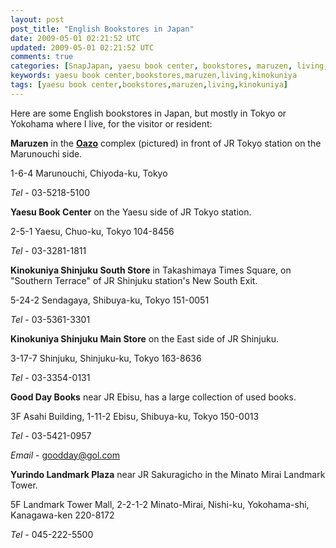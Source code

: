```yaml
---           
layout: post
post_title: "English Bookstores in Japan"
date: 2009-05-01 02:21:52 UTC
updated: 2009-05-01 02:21:52 UTC
comments: true
categories: [SnapJapan, yaesu book center, bookstores, maruzen, living, kinokuniya]
keywords: yaesu book center,bookstores,maruzen,living,kinokuniya
tags: [yaesu book center,bookstores,maruzen,living,kinokuniya]
---
```

 

[](http://www.flickr.com/photos/81796435@N00/615547671 "View 'Oazo Beauty' on Flickr.com")Here are some English bookstores in Japan, but mostly in Tokyo or Yokohama where I live, for the visitor or resident: 


**Maruzen** in the **[Oazo](http://www.oazo.jp)** complex (pictured) in front of JR Tokyo station on the Marunouchi side.


1-6-4 Marunouchi, Chiyoda-ku, Tokyo


_Tel_ - 03-5218-5100


**Yaesu Book Center** on the Yaesu side of JR Tokyo station. 


2-5-1 Yaesu, Chuo-ku, Tokyo 104-8456 


_Tel_ - 03-3281-1811


**Kinokuniya Shinjuku South Store** in Takashimaya Times Square, on "Southern Terrace" of JR Shinjuku station's New South Exit. 


5-24-2 Sendagaya, Shibuya-ku, Tokyo 151-0051 


_Tel_ - 03-5361-3301


**Kinokuniya Shinjuku Main Store** on the East side of JR Shinjuku. 


3-17-7 Shinjuku, Shinjuku-ku, Tokyo 163-8636 


_Tel_ - 03-3354-0131  


**Good Day Books** near JR Ebisu, has a large collection of used books. 


3F Asahi Building, 1-11-2 Ebisu, Shibuya-ku, Tokyo 150-0013


_Tel_ - 03-5421-0957


_Email_ - goodday@gol.com


**Yurindo Landmark Plaza** near JR Sakuragicho in the Minato Mirai Landmark Tower. 


5F Landmark Tower Mall, 2-2-1-2 Minato-Mirai, Nishi-ku, Yokohama-shi, Kanagawa-ken 220-8172


_Tel_ - 045-222-5500

